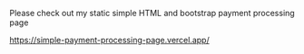 Please check out my static simple HTML and bootstrap payment processing page

https://simple-payment-processing-page.vercel.app/
